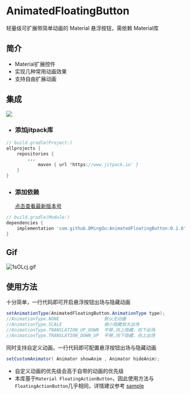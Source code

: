 # AnimatedFloatingButton
轻量级可扩展带简单动画的 Material 悬浮按钮，需依赖 Material库
## 简介

- Material扩展控件
- 实现几种常用动画效果
- 支持自由扩展动画

## 集成
[![](https://jitpack.io/v/DMingOu/AnimatedFloatingButton.svg)](https://jitpack.io/#DMingOu/AnimatedFloatingButton)

- ### 添加jitpack库

```java
// build.gradle(Project:)
allprojects {
    repositories {
        ...
            maven { url 'https://www.jitpack.io' }
    }
}
```

- ### 添加依赖

  [点击查看最新版本号](https://github.com/DMingOu/AnimatedFloatingButton/releases)
```groovy
// build.gradle(Module:)
dependencies {
    implementation 'com.github.DMingOu:AnimatedFloatingButton:0.1.0'
}
```
## Gif
![1sOLcj.gif](https://s2.ax1x.com/2020/02/05/1sOLcj.gif)
## 使用方法
十分简单，一行代码即可开启悬浮按钮出场与隐藏动画
```java
setAnimationType(AnimatedFloatingButton.AnimationType type);
//AnimationType.NONE                 默认无动画       
//AnimationType.SCALE                缩小隐藏放大出场  
//AnimationType.TRANSLATION_UP_DOWN  平移,向上隐藏，向下出场 
//AnimationType.TRANSLATION_DOWN_UP  平移,向下隐藏，向上出场
```
同时支持自定义动画，一行代码即可配置悬浮按钮出场与隐藏动画
```java
setCustomAnimator( Animator showAnim , Animator hideAnim);
```
- 自定义动画的优先级会高于自带的动画的优先级
- 本库基于`Material FloatingActionButton`，因此使用方法与`FloatingActionButton`几乎相同，详情建议参考 [sample](https://github.com/DMingOu/AnimatedFloatingButton/blob/master/app/src/main/java/qg/odm/animatedfloatingbuttondemo/MainActivity.kt) 

